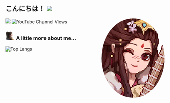 <h2> こんにちは！ <img src="https://media.giphy.com/media/mGcNjsfWAjY5AEZNw6/giphy.gif" width="50"></h2>
<img align='right' src="1199879.png" width="200" style="border-radius:50%;">

![](https://komarev.com/ghpvc/?username=HoangDat47&color=brightgreen&style=flat-square)
![YouTube Channel Views](https://img.shields.io/youtube/channel/views/UC41cQXFLjmI887cqPSGwKIw?style=social)
<br>


### <img src="38474d916b856cd5.png" width="30"> A little more about me...  
![Top Langs](https://github-readme-stats.vercel.app/api/top-langs/?username=HoangDat47&hide_progress=true)

<!--
<p align="center">
  <a href="https://github.com/HoangDat47"><img src="ezgif.com-crop.gif" alt="Banner"></a>
  <h3 align="center">Watch with me 🤔</h3>
</p>
-->

